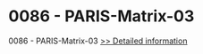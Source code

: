 # 0086 - PARIS-Matrix-03
0086 - PARIS-Matrix-03
[>> Detailed information](https://secure.shareit.com/shareit/product.html?productid=300951626&affiliateid=200057808)